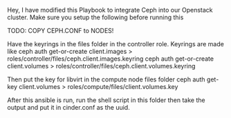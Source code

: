 Hey, I have modified this Playbook to integrate Ceph into our Openstack cluster. Make sure you setup the following before running this

TODO: COPY CEPH.CONF to NODES!

Have the keyrings in the files folder in the controller role. Keyrings are made like 
ceph auth get-or-create client.images > roles/controller/files/ceph.client.images.keyring
ceph auth get-or-create client.volumes > roles/controller/files/ceph.client.volumes.keyring

Then put the key for libvirt in the compute node files folder
ceph auth get-key client.volumes > roles/compute/files/client.volumes.key

After this ansible is run, run the shell script in this folder then take the output and put it in cinder.conf as the uuid.
